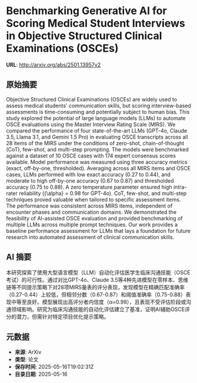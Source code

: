 # Benchmarking Generative AI for Scoring Medical Student Interviews in Objective Structured Clinical Examinations (OSCEs)

**URL**: http://arxiv.org/abs/2501.13957v2

## 原始摘要

Objective Structured Clinical Examinations (OSCEs) are widely used to assess
medical students' communication skills, but scoring interview-based assessments
is time-consuming and potentially subject to human bias. This study explored
the potential of large language models (LLMs) to automate OSCE evaluations
using the Master Interview Rating Scale (MIRS). We compared the performance of
four state-of-the-art LLMs (GPT-4o, Claude 3.5, Llama 3.1, and Gemini 1.5 Pro)
in evaluating OSCE transcripts across all 28 items of the MIRS under the
conditions of zero-shot, chain-of-thought (CoT), few-shot, and multi-step
prompting. The models were benchmarked against a dataset of 10 OSCE cases with
174 expert consensus scores available. Model performance was measured using
three accuracy metrics (exact, off-by-one, thresholded). Averaging across all
MIRS items and OSCE cases, LLMs performed with low exact accuracy (0.27 to
0.44), and moderate to high off-by-one accuracy (0.67 to 0.87) and thresholded
accuracy (0.75 to 0.88). A zero temperature parameter ensured high intra-rater
reliability ({\alpha} = 0.98 for GPT-4o). CoT, few-shot, and multi-step
techniques proved valuable when tailored to specific assessment items. The
performance was consistent across MIRS items, independent of encounter phases
and communication domains. We demonstrated the feasibility of AI-assisted OSCE
evaluation and provided benchmarking of multiple LLMs across multiple prompt
techniques. Our work provides a baseline performance assessment for LLMs that
lays a foundation for future research into automated assessment of clinical
communication skills.


## AI 摘要

本研究探索了使用大型语言模型（LLM）自动化评估医学生临床沟通技能（OSCE考试）的可行性。通过对比GPT-4o、Claude 3.5等4种先进模型在零样本、思维链等不同提示策略下对28项MIRS量表的评分表现，发现模型在精确匹配准确率（0.27-0.44）上较低，但相邻分数（0.67-0.87）和阈值准确率（0.75-0.88）表现中等至良好。模型展现出高评分者内信度（α=0.98），且表现不受评估阶段或沟通领域影响。研究为临床沟通技能的自动化评估建立了基准，证明AI辅助OSCE评分的潜力，但需针对特定项目优化提示策略。

## 元数据

- **来源**: ArXiv
- **类型**: 论文
- **保存时间**: 2025-05-16T19:02:31Z
- **目录日期**: 2025-05-16

